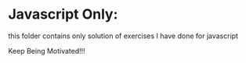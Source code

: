 # Javascript Only:

this folder contains only  solution of exercises I have done for javascript

Keep Being Motivated!!!
